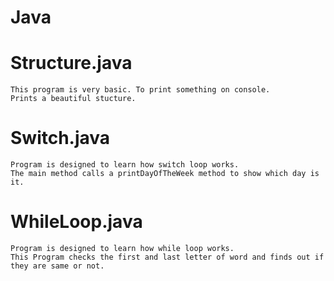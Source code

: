 # Java

# Structure.java
    This program is very basic. To print something on console. 
    Prints a beautiful stucture.
# Switch.java
    Program is designed to learn how switch loop works.
    The main method calls a printDayOfTheWeek method to show which day is it.
# WhileLoop.java 
    Program is designed to learn how while loop works.
    This Program checks the first and last letter of word and finds out if they are same or not. 
